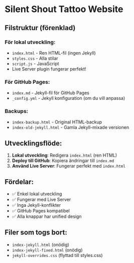 # Silent Shout Tattoo Website

## Filstruktur (förenklad)

### För lokal utveckling:

- `index.html` - Ren HTML-fil (ingen Jekyll)
- `styles.css` - Alla stilar
- `script.js` - JavaScript
- Live Server plugin fungerar perfekt!

### För GitHub Pages:

- `index.md` - Jekyll-fil för GitHub Pages
- `_config.yml` - Jekyll konfiguration (om du vill anpassa)

### Backups:

- `index-backup.html` - Original HTML-backup
- `index-old-jekyll.html` - Gamla Jekyll-mixade versionen

## Utvecklingsflöde:

1. **Lokal utveckling**: Redigera `index.html` (ren HTML)
2. **Deploy till GitHub**: Kopiera ändringar till `index.md`
3. **Använd Live Server**: Fungerar perfekt med `index.html`

## Fördelar:

- ✅ Enkel lokal utveckling
- ✅ Fungerar med Live Server
- ✅ Inga Jekyll-konflikter
- ✅ GitHub Pages kompatibel
- ✅ Alla knappar har unified design

## Filer som togs bort:

- `index-jekyll.html` (onödig)
- `index-jekyll-fixed.html` (onödig)
- `jekyll-overrides.css` (flyttad till styles.css)
